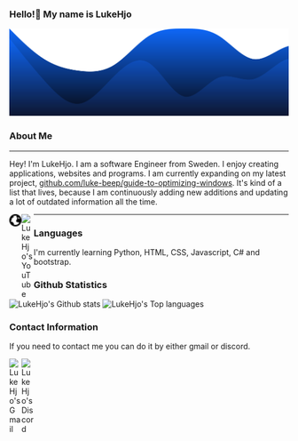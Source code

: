 ### Hello!👋 My name is LukeHjo

<div align="center">
  <img src="./assets/blob.svg">
</div>

### About Me
---

Hey! I'm LukeHjo. I am a software Engineer from Sweden. I enjoy creating applications, websites and programs.
I am currently expanding on my latest project, [github.com/luke-beep/guide-to-optimizing-windows](https://github.com/luke-beep/guide-to-optimizing-windows). It's kind of a list that lives, because I am continuously adding new additions and updating a lot of outdated information all the time.

[<img align="left" alt="LukeHjo's Portfolio" width="22px" src="https://raw.githubusercontent.com/iconic/open-iconic/master/svg/globe.svg" />](https://lukehjo.rocks/)
[<img align="left" alt="LukeHjo's YouTube" width="22px" src="https://cdn.jsdelivr.net/npm/simple-icons@v3/icons/youtube.svg" />](https://www.youtube.com/channel/UC_-YAH9OBLVVWom_wV4HHxw) 

---
### Languages 

I'm currently learning Python, HTML, CSS, Javascript, C# and bootstrap.

### Github Statistics

![LukeHjo's Github stats](https://github-readme-stats.vercel.app/api?username=luke-beep&show_icons=true&theme=tokyonight)
![LukeHjo's Top languages](https://github-readme-stats.vercel.app/api/top-langs/?username=luke-beep&theme=tokyonight)


### Contact Information

If you need to contact me you can do it by either gmail or discord.

[<img align="left" alt="LukeHjo's Gmail" width="22px" src="https://cdn.jsdelivr.net/npm/simple-icons@v3/icons/gmail.svg" />](mailto:lukehjo@gmail.com)
[<img align="left" alt="LukeHjo's Discord" width="22px" src="https://cdn.jsdelivr.net/npm/simple-icons@v3/icons/discord.svg" />](https://discord.com/users/629252242041733121)
